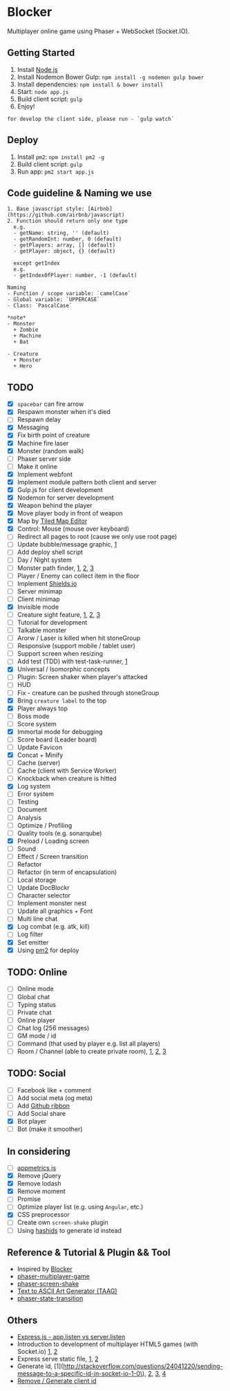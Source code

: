 # Blocker
Multiplayer online game using Phaser + WebSocket (Socket.IO).

## Getting Started
1. Install [Node.js](https://nodejs.org/en/)
2. Install Nodemon Bower Gulp: `npm install -g nodemon gulp bower`
3. Install dependencies: `npm install & bower install`
4. Start: `node app.js`
5. Build client script: `gulp`
6. Enjoy!
```
for develop the client side, please run - `gulp watch`
```

## Deploy
1. Install `pm2`: `npm install pm2 -g`
2. Build client script: `gulp`
3. Run app: `pm2 start app.js`

## Code guideline & Naming we use
```
1. Base javascript style: [Airbnb](https://github.com/airbnb/javascript)
2. Function should return only one type
  e.g.
  - getName: string, '' (default)
  - getRandomInt: number, 0 (default)
  - getPlayers: array, [] (default)
  - getPlayer: object, {} (default)

  except getIndex
  e.g.
  - getIndexOfPlayer: number, -1 (default)

Naming
- Function / scope variable: `camelCase`  
- Global variable: `UPPERCASE`
- Class: `PascalCase`

*note*
- Monster
  + Zombie
  + Machine
  + Bat

- Creature
  + Monster
  + Hero
```

## TODO
- [x] `spacebar` can fire arrow
- [x] Respawn monster when it's died
- [ ] Respawn delay
- [x] Messaging
- [x] Fix birth point of creature
- [x] Machine fire laser
- [x] Monster (random walk)
- [ ] Phaser server side
- [ ] Make it online
- [x] Implement webfont
- [x] Implement module pattern both client and server
- [x] Gulp.js for client development
- [x] Nodemon for server development
- [x] Weapon behind the player
- [x] Move player body in front of weapon
- [x] Map by [Tiled Map Editor](http://www.mapeditor.org/)
- [x] Control: Mouse (mouse over keyboard)
- [ ] Redirect all pages to root (cause we only use root page)
- [ ] Update bubble/message graphic, [1](http://www.html5gamedevs.com/topic/8837-speech-bubble-text-with-rectangle-as-background/)
- [ ] Add deploy shell script
- [ ] Day / Night system
- [ ] Monster path finder, [1](http://jojoee.github.io/phaser-examples/games/paths-face/), [2](http://jojoee.github.io/phaser-examples/games/boids-steering/), [3](http://jojoee.github.io/phaser-examples/games/easystarjs/)
- [ ] Player / Enemy can collect item in the floor
- [ ] Implement [Shields.io](https://shields.io/)
- [ ] Server minimap
- [ ] Client minimap
- [x] Invisible mode
- [ ] Creature sight feature, [1](http://jojoee.github.io/phaser-examples/games/bresenham-light/), [2](http://www.emanueleferonato.com/wp-content/uploads/2014/10/survival/), [3](http://jojoee.github.io/phaser-examples/games/horror-ray-casting/)
- [ ] Tutorial for development
- [ ] Talkable monster
- [ ] Arorw / Laser is killed when hit stoneGroup
- [ ] Responsive (support mobile / tablet user)
- [ ] Support screen when resizing 
- [ ] Add test (TDD) with test-task-runner, [1](https://github.com/gulpjs/gulp/blob/master/docs/recipes/mocha-test-runner-with-gulp.md)
- [x] Universal / Isomorphic concepts
- [ ] Plugin: Screen shaker when player's attacked
- [ ] HUD
- [ ] Fix - creature can be pushed through stoneGroup
- [x] Bring `creature label` to the top
- [x] Player always top
- [ ] Boss mode
- [ ] Score system
- [x] Immortal mode for debugging
- [ ] Score board (Leader board)
- [ ] Update Favicon
- [x] Concat + Minify
- [ ] Cache (server)
- [ ] Cache (client with Service Worker)
- [ ] Knockback when creature is hitted
- [x] Log system
- [ ] Error system
- [ ] Testing
- [ ] Document
- [ ] Analysis
- [ ] Optimize / Profiling
- [ ] Quality tools (e.g. sonarqube)
- [x] Preload / Loading screen
- [ ] Sound
- [ ] Effect / Screen transition
- [ ] Refactor
- [ ] Refactor (in term of encapsulation)
- [ ] Local storage
- [ ] Update DocBlockr
- [ ] Character selector
- [ ] Implement monster nest
- [ ] Update all graphics + Font
- [ ] Multi line chat
- [x] Log combat (e.g. atk, kill)
- [ ] Log filter
- [x] Set emitter
- [x] Using [pm2](https://github.com/Unitech/pm2) for deploy

## TODO: Online
- [ ] Online mode
- [ ] Global chat
- [ ] Typing status
- [ ] Private chat
- [ ] Online player
- [ ] Chat log (256 messages)
- [ ] GM mode / id
- [ ] Command (that used by player e.g. list all players)
- [ ] Room / Channel (able to create private room), [1](https://divillysausages.com/2015/07/12/an-intro-to-socket-io/), [2](http://www.tamas.io/advanced-chat-using-node-js-and-socket-io-episode-1/), [3](https://www.joezimjs.com/javascript/plugging-into-socket-io-advanced/)

## TODO: Social
- [ ] Facebook like + comment
- [ ] Add social meta (og meta)
- [ ] Add [Github ribbon](http://tholman.com/github-corners/)
- [ ] Add Social share
- [x] Bot player
- [ ] Bot (make it smoother)

## In considering
- [ ] [appmetrics.js](https://github.com/ebidel/appmetrics.js)
- [x] Remove jQuery
- [x] Remove lodash
- [x] Remove moment
- [ ] Promise
- [ ] Optimize player list (e.g. using `Angular`, etc.)
- [x] CSS preprocessor
- [ ] Create own `screen-shake` plugin
- [ ] Using [hashids](http://hashids.org/) to generate id instead

## Reference & Tutorial & Plugin && Tool
- Inspired by [Blocker](http://blockergame.com/)
- [phaser-multiplayer-game](https://github.com/xicombd/phaser-multiplayer-game)
- [phaser-screen-shake](https://github.com/dmaslov/phaser-screen-shake)
- [Text to ASCII Art Generator (TAAG)](http://patorjk.com/software/taag/)
- [phaser-state-transition](phaser-state-transition-plugin)

## Others
- [Express.js - app.listen vs server.listen](http://stackoverflow.com/questions/17696801/express-js-app-listen-vs-server-listen)
- Introduction to development of multiplayer HTML5 games (with Socket.io) [1](http://www.slideshare.net/Lotti86/introduction-to-multiplayer-game-development), [2](https://github.com/Lotti/codemotion2015)
- Express serve static file, [1](http://stackoverflow.com/questions/5924072/express-js-cant-get-my-static-files-why), [2](https://expressjs.com/en/starter/static-files.html)
- Generate id, [1](http://stackoverflow.com/questions/24041220/sending-message-to-a-specific-id-in-socket-io-1-0\), [2](http://stackoverflow.com/questions/105034/create-guid-uuid-in-javascript), [3](https://github.com/dylang/shortid), [4](https://github.com/broofa/node-uuid)
- [Remove / Generate client id](http://stackoverflow.com/questions/7702461/socket-io-custom-client-id)
